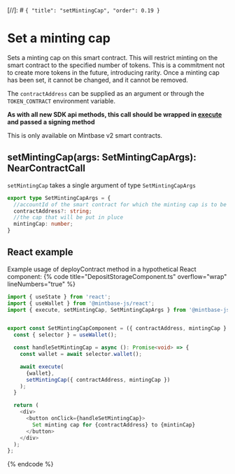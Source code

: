 [//]: # `{ "title": "setMintingCap", "order": 0.19 }`

# Set a minting cap

Sets a minting cap on this smart contract. This will restrict minting on the smart contract to the specified number of tokens. This is a commitment not to create more tokens in the future, introducing rarity. Once a minting cap has been set, it cannot be changed, and it cannot be removed.

The `contractAddress` can be supplied as an argument or through the `TOKEN_CONTRACT` environment variable.

**As with all new SDK api methods, this call should be wrapped in [execute](../#execute) and passed a signing method**

This is only available on Mintbase v2 smart contracts.

## setMintingCap(args: SetMintingCapArgs): NearContractCall

`setMintingCap` takes a single argument of type `SetMintingCapArgs`

```typescript
export type SetMintingCapArgs = {
  //accountId of the smart contract for which the minting cap is to be changed
  contractAddress?: string;
  //the cap that will be put in pluce
  mintingCap: number;
}
```

## React example

Example usage of deployContract method in a hypothetical React component:
{% code title="DepositStorageComponent.ts" overflow="wrap" lineNumbers="true" %}

```typescript
import { useState } from 'react';
import { useWallet } from '@mintbase-js/react';
import { execute, setMintingCap, SetMintingCapArgs } from '@mintbase-js/sdk';


export const SetMintingCapComponent = ({ contractAddress, mintingCap }:SetMintingCapArgs):JSX.Element => {
  const { selector } = useWallet();

  const handleSetMintingCap = async (): Promise<void> => {
    const wallet = await selector.wallet();

    await execute(
      {wallet},
      setMintingCap({ contractAddress, mintingCap })
    );
  }

  return (
    <div>
      <button onClick={handleSetMintingCap}>
        Set minting cap for {contractAddress} to {mintinCap}
      </button>
    </div>
  );
};
```
{% endcode %}
